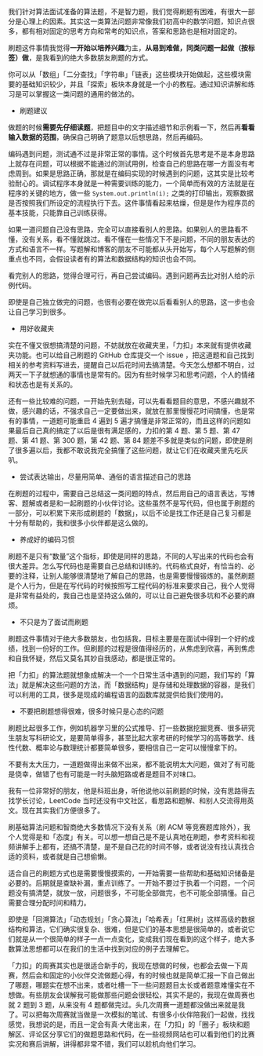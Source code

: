 我们针对算法面试准备的算法题，不是智力题，我们觉得刷题有困难，有很大一部分是心理上的因素。其实这一类算法问题非常像我们初高中的数学问题，知识点很多，都有相对固定的思考方向和常考的知识点，答案和思路也是相对固定的。

刷题这件事情我觉得**一开始以培养兴趣**为主，**从易到难做，同类问题一起做（按标签）做**，是我看到的绝大多数朋友刷题的方式。

你可以从「数组」「二分查找」「字符串」「链表」这些模块开始做起，这些模块需要的基础知识较少，并且「探索」板块本身就是一个小的教程。通过知识讲解和练习是可以掌握这一类问题的通用的做法的。

- 刷题建议

做题的时候**需要先仔细读题**，把题目中的文字描述细节和示例看一下，然后再**看看输入数据的范围**，确保自己明确了题意以后想思路，然后再编码。

编码遇到问题，测试通不过是非常正常的事情。这个时候首先思考是不是本身思路上就存在问题，可以根据不能通过的测试用例，检查自己的思路在哪一方面没有考虑周到。如果是思路正确，那就是在编码实现的时候遇到的问题，这其实是比较考验耐心的。调试程序本身就是一种需要训练的能力，一个简单而有效的方法就是在程序的关键的地方，做一些 `System.out.println(i);` 之类的打印输出，观察数据是否按照我们所设定的流程执行下去。这件事情看起来枯燥，但是是作为程序员的基本技能，只能靠自己训练获得。

如果一道问题自己没有思路，完全可以直接看别人的思路。如果别人的思路看不懂，没有关系，看不懂就跳过。看不懂在一些情况下不是问题，不同的朋友表达的方式和语言不一样。写题解和博客的朋友不可能都从头开始写，每个人写题解的侧重点也不同，会假设读者有的算法和数据结构的知识也会不同。

看完别人的思路，觉得合理可行，再自己尝试编码。遇到问题再去比对别人给的示例代码。

即使是自己独立做完的问题，也很有必要在做完以后看看别人的思路，这一步也会让自己学习到很多。

- 用好收藏夹

实在不懂又很想搞清楚的问题，不妨就放在收藏夹里，「力扣」本来就有提供收藏夹功能。也可以给自己刷题的 GitHub 仓库提交一个 issue ，把这道题和自己找到相关的参考资料写进去，提醒自己以后花时间去搞清楚。今天怎么想都不明白，过两天一下子就想通的事情也是常有的。因为有些时候学习和思考问题，个人的情绪和状态也是有关系的。

还有一些比较难的问题，一开始先别去碰，可以先看看题目的意思，不感兴趣就不做，感兴趣的话，不强求自己一定要做出来，就放在那里慢慢花时间搞懂，也是常有的事情，一道题可能重启 4 遍到 5 遍才搞懂是非常正常的，而且这样的问题如果最后自己真的搞定了以后是很有满足感的，力扣的第 4 题、第 5 题、第 47 题、第 41 题、第 300 题，第 42 题、第 84 题差不多就是类似的问题，即使是刷了很多遍以后，我都不敢说我完全搞懂了这些问题，就让它们在收藏夹里先吃灰叭。

- 尝试表达输出，尽量用简单、通俗的语言描述自己的思路

在刷题的过程中，需要自己总结这一类问题的特点，然后用自己的语言表达，写博客、题解或者是和一起刷题的小伙伴讨论。这些虽然不是写代码，但也属于刷题的一部分，可以积累下来形成刷题的「数据」，以后不论是找工作还是自己复习都是十分有帮助的，我和很多小伙伴都是这么做的。

- 养成好的编码习惯

刷题不是只有“数量”这个指标，即使是同样的思路，不同的人写出来的代码也会有很大差异。怎么写代码也是需要自己总结和训练的。代码格式良好，有恰当的、必要的注释，让别人能够很清楚地了解自己的思路，也是需要慢慢锻炼的。虽然刷题是个人行为，但是在写代码的时候按照写工程代码的标准来要求自己，我个人觉得是非常有益处的，我自己也是坚持这么做的，可以让自己避免很多坑和不必要的麻烦。

- 不只是为了面试而刷题

刷题这件事情对于绝大多数朋友，也包括我，目标主要是在面试中得到一个好的成绩，找到一份好的工作。但刷题的过程是很值得经历的，从焦虑到欣喜，再到焦虑和自我怀疑，然后又莫名其妙自我感动，都是很正常的。

把「力扣」的算法题就想象成解决一个一个日常生活中遇到的问题，我们写的「算法」就是解决这些问题的方法，而「数据结构」是存储和处理数据的容器，是我们可以利用的工具，很多是现成的编程语言的函数库就提供给我们使用的。

- 不要把刷题想得很难，很多时候只是心态的问题

刷题比起很多工作，例如机器学习里的公式推导、打一些数据挖掘竞赛、很多研究生朋友写科研论文，是要简单得多，甚至比起大家考研的时候学习的高等数学、线性代数、概率论与数理统计都要简单很多，要相信自己一定可以慢慢拿下的。

不要有太大压力，一道题做得出来做不出来，都不能说明太大问题，做对了有可能是侥幸，做错了也有可能是一时头脑短路或者是题目不对味口。

我有一位非常好的朋友，他是科班出身，听他说他以前刷题的时候，没有思路得去找学长讨论，LeetCode 当时还没有中文社区，看思路和题解、和别人交流得用英文。现在其实我们方便很多了。

刷基础算法问题和智商绝大多数情况下没有关系（刷 ACM 等竞赛题库除外），我个人觉得是和「态度」有关。可以想一想自己是不是认真地在刷题，参考资料和视频讲解手上都有，还搞不清楚，是不是自己花的时间不够，或者说没有找认真找合适的资料，或者就是自己想偷懒。

适合自己的刷题方式也是需要慢慢摸索的，一开始需要一些帮助和基础知识储备是必要的。后期就是查缺补漏，重点训练了。一开始不要过于执着一个问题，一个问题没有搞清楚，就放一放，问题很多，不可能全部做完，也不可能全部搞懂。自己需要合理分配时间和精力。

即使是「回溯算法」「动态规划」「贪心算法」「哈希表」「红黑树」这样高级的数据结构和算法，它们确实很复杂、很难，但是它们的基本思想是很简单的，或者说它们就是从一个很简单的样子一点一点变化，变成我们现在看到的这个样子，绝大多数算法思想都可以在我们的生活中找到对应的例子去理解它。

「力扣」的周赛其实也是很适合新手的，我现在想做的时候，也都会去做一下周赛，然后会和固定的小伙伴交流做题心得，有的时候也就是简单汇报一下自己做出了哪题，哪题实在想不出来，或者吐槽一下一些问题题目太长或者题意难懂实在不想做。有些朋友会误解我可能做那些问题会很轻松，其实不是的，我现在做周赛也就 2 题到 3 题，从来没有 4 题都做完过。头几次周赛一道题都没做出来就是我了。可以把每次周赛就当做是一次模拟的笔试、有很多小伙伴陪我们一起做，找找感觉，我想说的是，而且一定会有真·大佬出来，在「力扣」的「圈子」板块和题解区、评论区分享它们的做题思路和代码，在一些视频网站也可以看到他们的比赛实况和赛后讲解，讲得都非常不错，我们可以趁机向他们学习。
